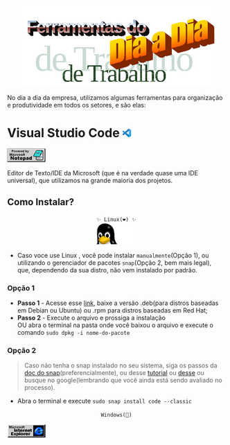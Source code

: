 <p align="center">
<img src="./img/wordart.png"/> 
</p>

No dia a dia da empresa, utilizamos algumas ferramentas para organização e produtividade em todos os setores, e são elas:

# Visual Studio Code <img src="./img/vscode.png" width="20px">

<img src="./img/notepad.gif"/>

Editor de Texto/IDE da Microsoft (que é na verdade quase uma IDE universal), que utilizamos na grande maioria dos projetos.

## Como Instalar?

<p align="center">
<code>✨ Linux(❤️) ✨</code><br>
<img src="./img/penguin-computing.gif" width="100px">
</p>


- Caso voce use Linux , você pode instalar `manualmente`(Opção 1), ou utilizando o gerenciador de pacotes `snap`(Opção 2, bem mais legal), que, dependendo da sua distro, não vem instalado por padrão.

### Opção 1 
- **Passo 1** - Acesse esse [link](https://code.visualstudio.com/download), baixe a versão .deb(para distros baseadas em Debian ou Ubuntu) ou .rpm para distros baseadas em Red Hat;
- **Passo 2** - Execute o arquivo e prossiga a instalação<br/> OU abra o terminal na pasta onde você baixou o arquivo e execute o comando `sudo dpkg -i nome-do-pacote`


### Opção 2
> Caso não tenha o snap instalado no seu sistema, siga os passos da [doc do snap](https://snapcraft.io/docs/installing-snapd)(preferencialmente), ou desse [tutorial](https://guialinux.uniriotec.br/snap/) ou [desse](https://www.edivaldobrito.com.br/suporte-a-pacotes-snap-no-linux/) ou busque no google(lembrando que você ainda está sendo avaliado no processo).
- Abra o terminal e execute `sudo snap install code --classic
`
<p align="center">
<code>Windows(🤢)</code>
</p>










<img src="./img/ie.gif">